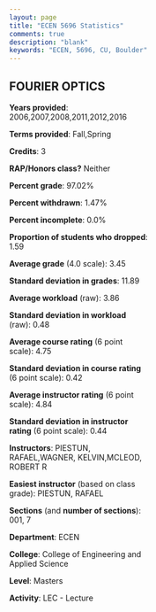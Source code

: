 ```yaml
---
layout: page
title: "ECEN 5696 Statistics"
comments: true
description: "blank"
keywords: "ECEN, 5696, CU, Boulder"
--- 
```

<head>
<script src="https://ajax.googleapis.com/ajax/libs/jquery/2.1.3/jquery.min.js"></script>
<script src="https://dl.dropboxusercontent.com/s/pc42nxpaw1ea4o9/highcharts.js?dl=0"></script>
<!-- <script src="../assets/js/highcharts.js"></script> -->
<style type="text/css">@font-face {
	font-family: "Bebas Neue";
	src: url(https://www.filehosting.org/file/details/544349/BebasNeue%20Regular.otf) format("opentype");
	}
	h1.Bebas { 
		font-family: "Bebas Neue", Verdana, Tahoma;
	}
</style>
</head>
<body>
	<div id="container" style="float: right; width: 45%; height: 88%; margin-left: 2.5%; margin-right: 2.5%;"></div>
	<script language="JavaScript">
		$(document).ready(function() {
		var chart = {type: 'column'};
		var title = {text: 'Grade Distribution'};
		var xAxis = {categories: ['A','B','C','D','F'],crosshair: true};
		var yAxis = {min: 0,title: {text: 'Percentage'}};
		var tooltip = {headerFormat: '<center><b><span style="font-size:20px">{point.key}</span></b></center>',
		               pointFormat: '<td style="padding:0"><b>{point.y:.1f}%</b></td>',
		               footerFormat: '</table>',shared: true,useHTML: true};
		var plotOptions = {column: {pointPadding: 0.0,borderWidth: 0}};  
		var credits = {enabled: false};var series= [{name: 'Percent',data: [55.83,39.17,4.17,0.83,0.0,]}];
		var json = {};
		json.chart = chart;
		json.title = title;
		json.tooltip = tooltip;
		json.xAxis = xAxis;
		json.yAxis = yAxis;  
		json.series = series;
		json.plotOptions = plotOptions;  
		json.credits = credits;
		$('#container').highcharts(json);
	});
	</script>
</body>
			   
## FOURIER OPTICS

**Years provided**: 2006,2007,2008,2011,2012,2016

**Terms provided**: Fall,Spring

**Credits**: 3

**RAP/Honors class?** Neither

**Percent grade**: 97.02%

**Percent withdrawn**: 1.47%

**Percent incomplete**: 0.0%

**Proportion of students who dropped**: 1.59

**Average grade** (4.0 scale): 3.45

**Standard deviation in grades**: 11.89

**Average workload** (raw): 3.86

**Standard deviation in workload** (raw): 0.48

**Average course rating** (6 point scale): 4.75

**Standard deviation in course rating** (6 point scale): 0.42

**Average instructor rating** (6 point scale): 4.84

**Standard deviation in instructor rating** (6 point scale): 0.44

**Instructors**: PIESTUN, RAFAEL,WAGNER, KELVIN,MCLEOD, ROBERT R

**Easiest instructor** (based on class grade): PIESTUN, RAFAEL

**Sections** (and **number of sections**): 001, 7

**Department**: ECEN

**College**: College of Engineering and Applied Science

**Level**: Masters

**Activity**: LEC - Lecture